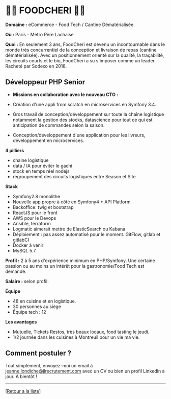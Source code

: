 # 🥕🥑  FOODCHERI 🥕🥑 

**Domaine :** eCommerce - Food Tech / Cantine Dématérialisée

**Où :** Paris - Métro Père Lachaise

**Quoi :** En seulement 3 ans, FoodCheri est devenu un incontournable dans le monde très concurrentiel de la conception et livraison de repas (cantine dématérialisée). Avec un positionnement orienté sur la qualité, la traçabilité, les circuits courts et le bio, FoodCheri a su s'imposer comme un leader. Racheté par Sodexo en 2018.

## Développeur PHP Senior

- **Missions en collaboration avec le nouveau CTO :** 

* Création d'une appli from scratch en microservices en Symfony 3.4.

* Gros travail de conception/développement sur toute la chaîne logistique notamment la gestion des stocks, datascience pour tout ce qui est anticipation de commandes selon la saison.

* Conception/développement d'une application pour les livreurs, développement en microservices.

**4 pilliers**

* chaine logistique
* data / IA pour éviter le gachi
* stock en temps réel nodejs
* regroupement des circuits logistiques entre Season et Site

**Stack** 

* Symfony2.8 monolithe
* Nouvelle app propre à côté en Symfony4 + API Platform
* Backoffice: twig et bootstrap
* ReactJS pour le front
* AWS pour le Devops
* Ansible, terraform
* Logmatic aimerait mettre de ElasticSearch ou Kabana
* Déploiement : pas assez automatisé pour le moment. GitFlow, gitlab et gitlabCI
* Docker à venir
* MySQL 5.7

**Profil :** 2 à 5 ans d'expérience minimum en PHP/Symfony. Une certaine passion ou au moins un intérêt pour la gastronomie/Food Tech est demandé.

**Salaire :** selon profil.

**Équipe**

* 48 en cuisine et en logistique.
* 30 personnes au siège
* Équipe tech : 12

**Les avantages** 

* Mutuelle, Tickets Restos, très beaux locaux, food tasting le jeudi.
* 1/2 journée dans les cuisines à Montreuil pour un vie ma vie.

## Comment postuler ?

Tout simplement, envoyez-moi un email à jeanne.londiche@jlrecrutement.com avec un CV ou bien un profil LinkedIn à jour. À bientôt ! 

----
<a href="https://github.com/jlondiche/job-board-php/blob/master/README.md">[Retour a la liste]</a>
